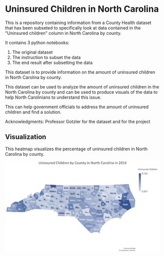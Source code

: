 # Uninsured Children in North Carolina 

This is a repository containing information from a County Health dataset that has been subseted to specifically look at data contained in the "Uninsured children" column in North Carolina by county.

It contains 3 python notebooks:
1. The original dataset
2. The instruction to subset the data
3. The end result after subsetting the data

This dataset is to provide information on the amount of uninsured children in North Carolina by county. 

This dataset can be used to analyze the amount of uninsured children in the North Carolina by county and can be used to produce visuals of the data to help North Carolinians to understand this issue. 

This can help government officials to address the amount of uninsured children and find a solution. 

Acknowledgments: Professor Gotzler for the dataset and for the project

## Visualization 

This heatmap visualizes the percentage of uninsured children in North Carolina by county.

![ncmap](Uninsured_Children_Visualization.png)
